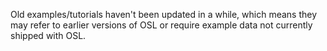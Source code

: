 Old examples/tutorials haven't been updated in a while, which means they may refer to earlier versions of OSL or require example data not currently shipped with OSL.  
